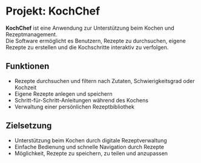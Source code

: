 # Projekt: KochChef

**KochChef** ist eine Anwendung zur Unterstützung beim Kochen und Rezeptmanagement.  
Die Software ermöglicht es Benutzern, Rezepte zu durchsuchen, eigene Rezepte zu erstellen und die Kochschritte interaktiv zu verfolgen.

## Funktionen
- Rezepte durchsuchen und filtern nach Zutaten, Schwierigkeitsgrad oder Kochzeit  
- Eigene Rezepte anlegen und speichern  
- Schritt-für-Schritt-Anleitungen während des Kochens  
- Verwaltung einer persönlichen Rezeptbibliothek  

## Zielsetzung
- Unterstützung beim Kochen durch digitale Rezeptverwaltung  
- Einfache Bedienung und schnelle Navigation durch Rezepte  
- Möglichkeit, Rezepte zu speichern, zu teilen und anzupassen  
